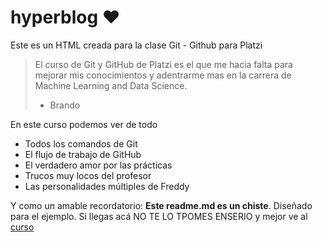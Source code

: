 # hyperblog ❤️
Este es un HTML creada para la clase Git - Github para Platzi
> El curso de Git y GitHub de Platzi es el que me hacia falta para mejorar mis conocimientos y adentrarme mas en la carrera de Machine Learning and Data Science.
> - Brando

En este curso podemos ver de todo
* Todos los comandos de Git
* El flujo de trabajo de GitHub
* El verdadero amor por las prácticas
* Trucos muy locos del profesor
* Las personalidades múltiples de Freddy

Y como un amable recordatorio: **Este readme.md es un chiste**. Diseñado para el ejemplo. Si llegas acá NO TE LO TPOMES ENSERIO y mejor ve al [curso](https://platzi.com/clases/1557-git-github/19977-readmemd-es-una-excelente-practica/ "curso")

